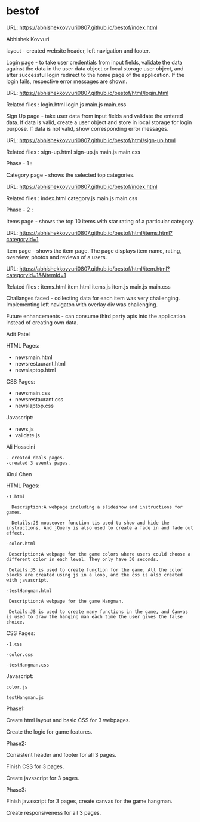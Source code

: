 # bestof
URL: https://abhishekkovvuri0807.github.io/bestof/index.html

Abhishek Kovvuri

   layout - created website header, left navigation and footer.

   Login page - to take user credentials from input fields, validate the data against the data in the user data object or local storage user object, and after successful login redirect to the home page of the application. If the login fails, respective error messages are shown.

   URL: https://abhishekkovvuri0807.github.io/bestof/html/login.html

   Related files :
   login.html
   login.js
   main.js
   main.css

   Sign Up page - take user data from input fields and validate the entered data. If data is valid, create a user object and store in local storage for login purpose. If data is not valid, show corresponding error messages.

   URL: https://abhishekkovvuri0807.github.io/bestof/html/sign-up.html

   Related files :
   sign-up.html
   sign-up.js
   main.js
   main.css

   Phase - 1 :

   Category page - shows the selected top categories. 

   URL: https://abhishekkovvuri0807.github.io/bestof/index.html

   Related files :
   index.html
   category.js
   main.js
   main.css

   Phase - 2 :

   Items page - shows the top 10 items with star rating of a particular category. 

   URL: https://abhishekkovvuri0807.github.io/bestof/html/items.html?categoryId=1

   Item page - shows the item page. The page displays item name, rating, overview, photos and reviews of a users. 

   URL: https://abhishekkovvuri0807.github.io/bestof/html/item.html?categoryId=1&&itemId=1

   Related files :
   items.html
   item.html
   items.js
   item.js
   main.js
   main.css
   
   Challanges faced - collecting data for each item was very challenging. Implementing left navigaton with overlay div was challenging.

   Future enhancements - can consume third party apis into the application instead of creating own data.

Adit Patel
   
  HTML Pages:
  - newsmain.html
  - newsrestaurant.html
  - newslaptop.html
  
  CSS Pages:
  - newsmain.css
  - newsrestaurant.css
  - newslaptop.css
  
  Javascript:
  - news.js
  - validate.js
   
   
   Ali Hosseini
   
    - created deals pages.
    -created 3 events pages.
    
Xirui Chen

HTML Pages:

    -1.html

      Description:A webpage including a slideshow and instructions for games.

      Details:JS mouseover function tis used to show and hide the instructions. And jQuery is also used to create a fade in and fade out effect. 

    -color.html

     Description:A webpage for the game colors where users could choose a different color in each level. They only have 30 seconds.

     Details:JS is used to create function for the game. All the color blocks are created using js in a loop, and the css is also created with javascript.

    -testHangman.html

     Description:A webpage for the game Hangman.

     Details:JS is used to create many functions in the game, and Canvas is used to draw the hanging man each time the user gives the false choice.

 CSS Pages:

    -1.css  

    -color.css

    -testHangman.css

 Javascript:

    color.js

    testHangman.js

Phase1:

   Create html layout and basic CSS for 3 webpages.

   Create the logic for game features.

Phase2:

   Consistent header and footer for all 3 pages.

   Finish CSS for 3 pages.

   Create javsscript for 3 pages.

 Phase3:
   
   Finish javascript for 3 pages, create canvas for the game hangman.

   Create responsiveness for all 3 pages.



    
